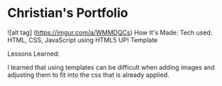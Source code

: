 # Christian's Portfolio
![alt tag]
(https://imgur.com/a/WMMDQCs)
How It's Made: Tech used: HTML, CSS, JavaScript using HTML5 UP! Template

Lessons Learned:

I learned that using templates can be difficult when adding images and adjusting them to fit into the css that is already applied.
